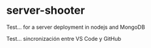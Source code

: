 # server-shooter
Test... for a server deployment in nodejs and MongoDB

Test... sincronización entre VS Code y GitHub